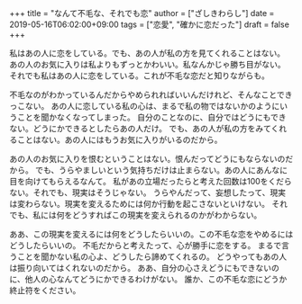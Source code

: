 +++
title = "なんて不毛な、それでも恋"
author = ["ざしきわらし"]
date = 2019-05-16T06:02:00+09:00
tags = ["恋愛", "確かに恋だった"]
draft = false
+++

私はあの人に恋をしている。でも、あの人が私の方を見てくれることはない。
あの人のお気に入りは私よりもずっとかわいい。私なんかじゃ勝ち目がない。
それでも私はあの人に恋をしている。これが不毛な恋だと知りながらも。

不毛なのがわかっているんだからやめられればいいんだけれど、そんなことできっこない。
あの人に恋している私の心は、まるで私の物ではないかのようにいうことを聞かなくなってしまった。
自分のことなのに、自分ではどうにもできない。どうにかできるとしたらあの人だけ。
でも、あの人が私の方をみてくれることはない。あの人にはもうお気に入りがいるのだから。

あの人のお気に入りを恨むということはない。恨んだってどうにもならないのだから。
でも、うらやましいという気持ちだけは止まらない。あの人にあんなに目を向けてもらえるなんて。
私があの立場だったらと考えた回数は100をくだらない。それでも、現実はそうじゃない。
うらやんだって、妄想したって、現実は変わらない。現実を変えるためには何か行動を起こさないといけない。
それでも、私には何をどうすればこの現実を変えられるのかがわからない。

ああ、この現実を変えるには何をどうしたらいいの。この不毛な恋をやめるにはどうしたらいいの。
不毛だからと考えたって、心が勝手に恋をする。
まるで言うことを聞かない私の心よ、どうしたら諦めてくれるの。
どうやってもあの人は振り向いてはくれないのだから。
ああ、自分の心さえどうにもできないのに、他人の心なんてどうにかできるわけがない。
誰か、この不毛な恋にどうか終止符をください。
